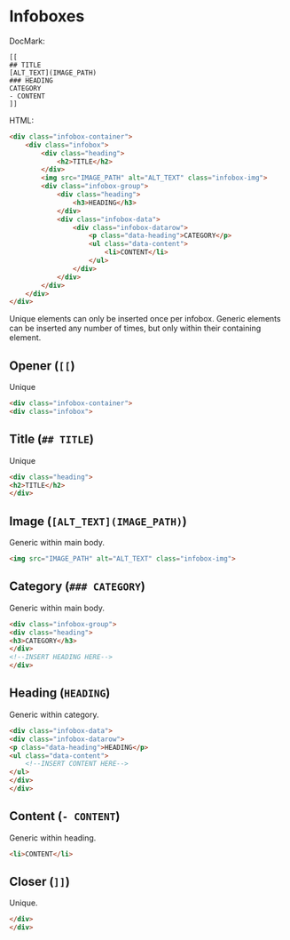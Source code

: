 # Infoboxes

DocMark:

```
[[
## TITLE
[ALT_TEXT](IMAGE_PATH)
### HEADING
CATEGORY
- CONTENT
]]
```

HTML:

```html
<div class="infobox-container">
	<div class="infobox">
		<div class="heading">
			<h2>TITLE</h2>
		</div>
		<img src="IMAGE_PATH" alt="ALT_TEXT" class="infobox-img">
		<div class="infobox-group">
			<div class="heading">
				<h3>HEADING</h3>
			</div>
			<div class="infobox-data">
				<div class="infobox-datarow">
					<p class="data-heading">CATEGORY</p>
					<ul class="data-content">
						<li>CONTENT</li>
					</ul>
				</div>
			</div>
		</div>
	</div>
</div>
```

Unique elements can only be inserted once per infobox. Generic elements can be inserted any number of times, but only within their containing element.

## Opener (`[[`)

Unique

```html
<div class="infobox-container">
<div class="infobox">
```

## Title (`## TITLE`)

Unique

```html
<div class="heading">
<h2>TITLE</h2>
</div>
```

## Image (`[ALT_TEXT](IMAGE_PATH)`)

Generic within main body.

```html
<img src="IMAGE_PATH" alt="ALT_TEXT" class="infobox-img">
```

## Category (`### CATEGORY`)

Generic within main body.

```html
<div class="infobox-group">
<div class="heading">
<h3>CATEGORY</h3>
</div>
<!--INSERT HEADING HERE-->
</div>
```

## Heading (`HEADING`)

Generic within category.

```html
<div class="infobox-data">
<div class="infobox-datarow">
<p class="data-heading">HEADING</p>
<ul class="data-content">
	<!--INSERT CONTENT HERE-->
</ul>
</div>
</div>
```

## Content (`- CONTENT`)

Generic within heading.

```html
<li>CONTENT</li>
```

## Closer (`]]`)

Unique.

```html
</div>
</div>
```